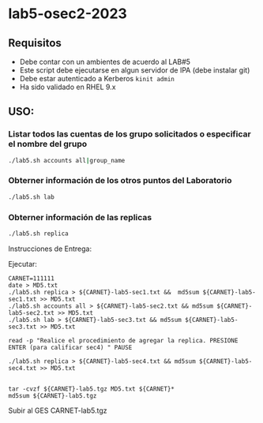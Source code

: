 # lab5-osec2-2023

## Requisitos

- Debe contar con un ambientes de acuerdo al LAB#5
- Este script debe ejecutarse en algun servidor de IPA (debe instalar git)  
- Debe estar autenticado a Kerberos ```kinit admin```
- Ha sido validado en RHEL 9.x

## USO:

### Listar todos las cuentas de los grupo solicitados o especificar el nombre del grupo 

```sh
./lab5.sh accounts all|group_name
```
### Obterner información de los otros puntos del Laboratorio 

```sh
./lab5.sh lab
```

### Obterner información de las replicas


```sh
./lab5.sh replica
```


Instrucciones de Entrega:

Ejecutar:

```
CARNET=111111
date > MD5.txt
./lab5.sh replica > ${CARNET}-lab5-sec1.txt &&  md5sum ${CARNET}-lab5-sec1.txt >> MD5.txt
./lab5.sh accounts all > ${CARNET}-lab5-sec2.txt && md5sum ${CARNET}-lab5-sec2.txt >> MD5.txt
./lab5.sh lab > ${CARNET}-lab5-sec3.txt && md5sum ${CARNET}-lab5-sec3.txt >> MD5.txt

read -p "Realice el procedimiento de agregar la replica. PRESIONE ENTER (para calificar sec4) " PAUSE

./lab5.sh replica > ${CARNET}-lab5-sec4.txt && md5sum ${CARNET}-lab5-sec4.txt >> MD5.txt


tar -cvzf ${CARNET}-lab5.tgz MD5.txt ${CARNET}*
md5sum ${CARNET}-lab5.tgz
```
Subir al GES CARNET-lab5.tgz

